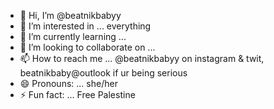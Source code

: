 - 👋 Hi, I’m @beatnikbabyy
- 👀 I’m interested in ... everything
- 🌱 I’m currently learning ...
- 💞️ I’m looking to collaborate on ... 
- 📫 How to reach me ... @beatnikbabyy on instagram & twit, beatnikbaby@outlook if ur being serious
- 😄 Pronouns: ... she/her
- ⚡ Fun fact: ... Free Palestine

<!---
beatnikbabyy/beatnikbabyy is a ✨ special ✨ repository because its `README.md` (this file) appears on your GitHub profile.
You can click the Preview link to take a look at your changes.
--->

